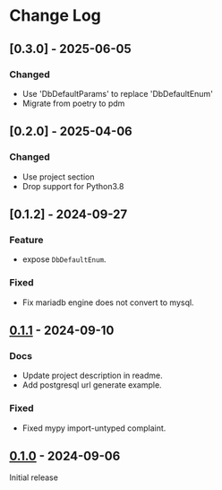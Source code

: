 # Change Log

## [0.3.0] - 2025-06-05

### Changed

- Use 'DbDefaultParams' to replace 'DbDefaultEnum'
- Migrate from poetry to pdm

## [0.2.0] - 2025-04-06

### Changed

- Use project section
- Drop support for Python3.8

## [0.1.2] - 2024-09-27

### Feature

- expose `DbDefaultEnum`.

### Fixed

- Fix mariadb engine does not convert to mysql.

## [0.1.1] - 2024-09-10

### Docs

- Update project description in readme.
- Add postgresql url generate example.

### Fixed

- Fixed mypy import-untyped complaint.


## [0.1.0] - 2024-09-06

Initial release


[0.1.1]: https://github.com/waketzheng/database-url/releases/tag/0.1.1
[0.1.0]: https://github.com/waketzheng/database-url/releases/tag/0.1.0
